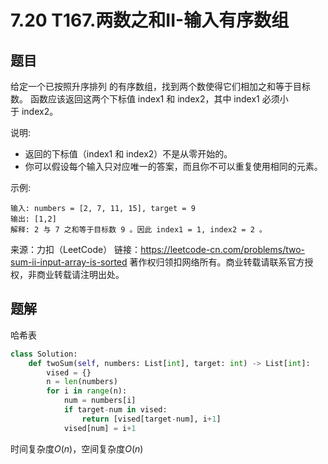 # 7.20 T167.两数之和II-输入有序数组

## 题目
给定一个已按照升序排列 的有序数组，找到两个数使得它们相加之和等于目标数。
函数应该返回这两个下标值 index1 和 index2，其中 index1 必须小于 index2。

说明:
- 返回的下标值（index1 和 index2）不是从零开始的。
- 你可以假设每个输入只对应唯一的答案，而且你不可以重复使用相同的元素。

示例:
```
输入: numbers = [2, 7, 11, 15], target = 9
输出: [1,2]
解释: 2 与 7 之和等于目标数 9 。因此 index1 = 1, index2 = 2 。
```
来源：力扣（LeetCode）
链接：https://leetcode-cn.com/problems/two-sum-ii-input-array-is-sorted
著作权归领扣网络所有。商业转载请联系官方授权，非商业转载请注明出处。


## 题解
哈希表
```python
class Solution:
    def twoSum(self, numbers: List[int], target: int) -> List[int]:
        vised = {}
        n = len(numbers)
        for i in range(n):
            num = numbers[i]
            if target-num in vised:
                return [vised[target-num], i+1]
            vised[num] = i+1
```
时间复杂度$O(n)$，空间复杂度$O(n)$

